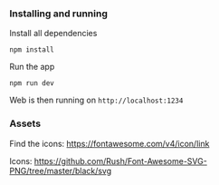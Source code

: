 ### Installing and running

Install all dependencies

```
npm install
```

Run the app 

```
npm run dev
```

Web is then running on `http://localhost:1234`

### Assets

Find the icons: https://fontawesome.com/v4/icon/link

Icons: https://github.com/Rush/Font-Awesome-SVG-PNG/tree/master/black/svg
